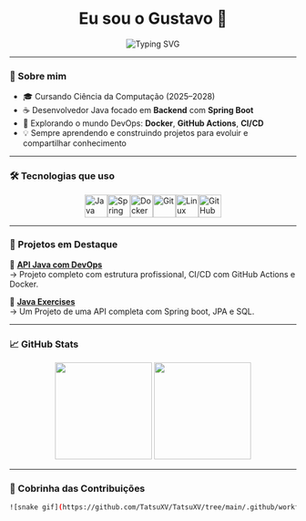 <h1 align="center">Eu sou o Gustavo 👋</h1>

<p align="center">
  <img src="https://readme-typing-svg.demolab.com?font=Fira+Code&weight=500&pause=1000&color=3AD9FF&center=true&vCenter=true&width=435&lines=Backend+Java+Developer;DevOps+Enthusiast;Apaixonado+por+Tecnologia+%F0%9F%92%BB" alt="Typing SVG" />
</p>

---

### 🚀 Sobre mim

- 🎓 Cursando Ciência da Computação (2025–2028)
- ☕ Desenvolvedor Java focado em **Backend** com **Spring Boot**
- 🐳 Explorando o mundo DevOps: **Docker**, **GitHub Actions**, **CI/CD**
- 💡 Sempre aprendendo e construindo projetos para evoluir e compartilhar conhecimento

---

### 🛠️ Tecnologias que uso

<div style="display: flex; justify-content: center;">
  <img src="https://cdn.jsdelivr.net/gh/devicons/devicon/icons/java/java-original.svg" height="40" alt="Java"/>
  <img src="https://cdn.jsdelivr.net/gh/devicons/devicon/icons/spring/spring-original.svg" height="40" alt="Spring"/>
  <img src="https://cdn.jsdelivr.net/gh/devicons/devicon/icons/docker/docker-original.svg" height="40" alt="Docker"/>
  <img src="https://cdn.jsdelivr.net/gh/devicons/devicon/icons/git/git-original.svg" height="40" alt="Git"/>
  <img src="https://cdn.jsdelivr.net/gh/devicons/devicon/icons/linux/linux-original.svg" height="40" alt="Linux"/>
  <img src="https://cdn.jsdelivr.net/gh/devicons/devicon/icons/github/github-original.svg" height="40" alt="GitHub"/>
</div>

---

### 📂 Projetos em Destaque

🔹 [**API Java com DevOps**](https://github.com/TatsuXV/devops-java-api)  
→ Projeto completo com estrutura profissional, CI/CD com GitHub Actions e Docker.

🔹 [**Java Exercises**](https://github.com/TatsuXV/CadastroDeHer-is)  
→ Um Projeto de uma API completa com Spring boot, JPA e SQL.

---

### 📈 GitHub Stats

<div align="center">
  <img height="170" src="https://github-readme-stats.vercel.app/api?username=TatsuXV&show_icons=true&theme=github_dark&count_private=true&hide_border=true" />
  <img height="170" src="https://github-readme-stats.vercel.app/api/top-langs/?username=TatsuXV&layout=compact&theme=github_dark&hide_border=true" />
</div>

---

### 🐍 Cobrinha das Contribuições

```bash
![snake gif](https://github.com/TatsuXV/TatsuXV/tree/main/.github/workflows/snake.yml)
